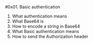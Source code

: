 #0x01. Basic authentication

1. What authentication means
2. What Base64 is
3. How to encode a string in Base64
4. What Basic authentication means
5. How to send the Authorization header
